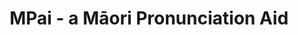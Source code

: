 ---
layout: page
title: MPai - a Māori Pronunciation Aid
description: A pronunciation aid based on extracting speech features
img: #assets/img/mpai.jpg
redirect: https://maonze.blogs.auckland.ac.nz/mpai-the-maori-pronunciation-tool/
importance: 1
category: work
---